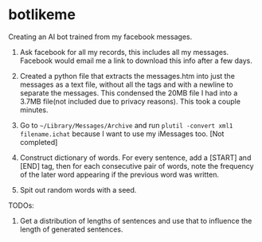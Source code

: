 # botlikeme
Creating an AI bot trained from my facebook messages.

1. Ask facebook for all my records, this includes all my messages. Facebook would email me a link to download this info after a few days.

2. Created a python file that extracts the messages.htm into just the messages as a text file, without all the tags and with a newline to separate the messages. This condensed the 20MB file I had into a 3.7MB file(not included due to privacy reasons). This took a couple minutes. 

3. Go to ```~/Library/Messages/Archive``` and run ```plutil -convert xml1 filename.ichat``` because I want to use my iMessages too. [Not completed]

4. Construct dictionary of words. For every sentence, add a [START] and [END] tag, then for each consecutive pair of words, note the frequency of the later word appearing if the previous word was written. 

5. Spit out random words with a seed.

TODOs:
1. Get a distribution of lengths of sentences and use that to influence the length of generated sentences.
